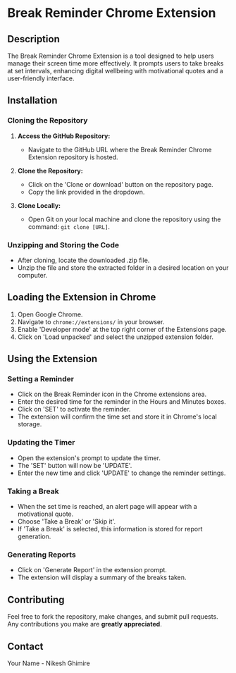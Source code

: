 # Break Reminder Chrome Extension

## Description
The Break Reminder Chrome Extension is a tool designed to help users manage their screen time more effectively. It prompts users to take breaks at set intervals, enhancing digital wellbeing with motivational quotes and a user-friendly interface.

## Installation

### Cloning the Repository
1. **Access the GitHub Repository:** 
   - Navigate to the GitHub URL where the Break Reminder Chrome Extension repository is hosted.

2. **Clone the Repository:** 
   - Click on the 'Clone or download' button on the repository page.
   - Copy the link provided in the dropdown.

3. **Clone Locally:** 
   - Open Git on your local machine and clone the repository using the command: `git clone [URL]`.

### Unzipping and Storing the Code
- After cloning, locate the downloaded .zip file.
- Unzip the file and store the extracted folder in a desired location on your computer.

## Loading the Extension in Chrome
1. Open Google Chrome.
2. Navigate to `chrome://extensions/` in your browser.
3. Enable 'Developer mode' at the top right corner of the Extensions page.
4. Click on 'Load unpacked' and select the unzipped extension folder.

## Using the Extension

### Setting a Reminder
- Click on the Break Reminder icon in the Chrome extensions area.
- Enter the desired time for the reminder in the Hours and Minutes boxes.
- Click on 'SET' to activate the reminder.
- The extension will confirm the time set and store it in Chrome's local storage.

### Updating the Timer
- Open the extension's prompt to update the timer.
- The 'SET' button will now be 'UPDATE'.
- Enter the new time and click 'UPDATE' to change the reminder settings.

### Taking a Break
- When the set time is reached, an alert page will appear with a motivational quote.
- Choose 'Take a Break' or 'Skip it'.
- If 'Take a Break' is selected, this information is stored for report generation.

### Generating Reports
- Click on 'Generate Report' in the extension prompt.
- The extension will display a summary of the breaks taken.

## Contributing
Feel free to fork the repository, make changes, and submit pull requests. Any contributions you make are **greatly appreciated**.


## Contact
Your Name - Nikesh Ghimire
